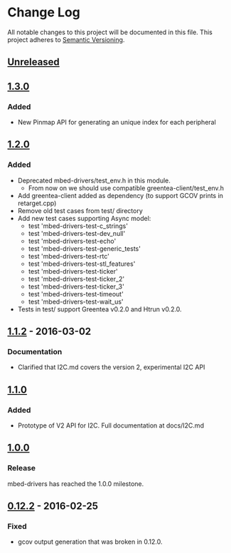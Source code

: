 # Change Log
All notable changes to this project will be documented in this file.
This project adheres to [Semantic Versioning](http://semver.org/).

## [Unreleased]

## [1.3.0]
### Added
- New Pinmap API for generating an unique index for each peripheral

## [1.2.0]
### Added
- Deprecated mbed-drivers/test_env.h in this module.
    - From now on we should use compatible greentea-client/test_env.h
- Add greentea-client added as dependency (to support GCOV prints in retarget.cpp)
- Remove old test cases from test/ directory
- Add new test cases supporting Async model:
    - test 'mbed-drivers-test-c_strings'
    - test 'mbed-drivers-test-dev_null'
    - test 'mbed-drivers-test-echo'
    - test 'mbed-drivers-test-generic_tests'
    - test 'mbed-drivers-test-rtc'
    - test 'mbed-drivers-test-stl_features'
    - test 'mbed-drivers-test-ticker'
    - test 'mbed-drivers-test-ticker_2'
    - test 'mbed-drivers-test-ticker_3'
    - test 'mbed-drivers-test-timeout'
    - test 'mbed-drivers-test-wait_us'
- Tests in test/ support Greentea v0.2.0 and Htrun v0.2.0.

## [1.1.2] - 2016-03-02
### Documentation
- Clarified that I2C.md covers the version 2, experimental I2C API

## [1.1.0]
### Added
- Prototype of V2 API for I2C. Full documentation at docs/I2C.md

## [1.0.0]
### Release
mbed-drivers has reached the 1.0.0 milestone.

## [0.12.2] - 2016-02-25
### Fixed
- gcov output generation that was broken in 0.12.0.

[Unreleased]: https://github.com/ARMmbed/mbed-drivers/compare/v1.3.0...HEAD
[1.3.0]: https://github.com/ARMmbed/mbed-drivers/compare/v1.2.0...v1.3.0
[1.2.0]: https://github.com/ARMmbed/mbed-drivers/compare/v1.1.2...v1.2.0
[1.1.2]: https://github.com/ARMmbed/mbed-drivers/compare/v1.1.0...v1.1.2
[1.1.0]: https://github.com/ARMmbed/mbed-drivers/compare/v1.0.0...v1.1.0
[1.0.0]: https://github.com/ARMmbed/mbed-drivers/compare/v1.0.0...v0.12.2
[0.12.2]: https://github.com/ARMmbed/mbed-drivers/compare/v0.12.1...v0.12.2
